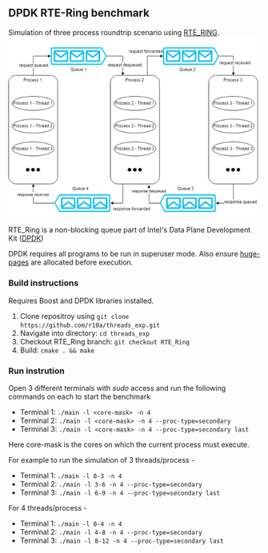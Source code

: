 ## DPDK RTE-Ring benchmark

Simulation of three process roundtrip scenario using [RTE_RING](https://dpdk.readthedocs.io/en/v16.04/prog_guide/ring_lib.html).
![round-trip scenario](/pictures/scenario-roundtrip.png)

RTE_Ring is a non-blocking queue part of Intel's Data Plane Development Kit ([DPDK](https://core.dpdk.org/doc/))

DPDK requires all programs to be run in superuser mode. Also ensure [huge-pages](https://access.redhat.com/documentation/en-us/red_hat_enterprise_linux/6/html/performance_tuning_guide/s-memory-transhuge) are allocated before execution.
### Build instructions
Requires Boost and DPDK libraries installed.

1. Clone repositroy using `git clone https://github.com/r10a/threads_exp.git`
2. Navigate into directory: `cd threads_exp`
3. Checkout RTE_Ring branch: `git checkout RTE_Ring`
4. Build: `cmake . && make`

### Run instrution 
Open 3 different terminals with _sudo_ access and run the following commands on each to start the benchmark
- Terminal 1: `./main -l <core-mask> -n 4`
- Terminal 2: `./main -l <core-mask> -n 4 --proc-type=secondary`
- Terminal 3: `./main -l <core-mask> -n 4 --proc-type=secondary last`

Here core-mask is the cores on which the current process must execute.

For example to run the simulation of 3 threads/process - 
- Terminal 1: `./main -l 0-3 -n 4`
- Terminal 2: `./main -l 3-6 -n 4 --proc-type=secondary`
- Terminal 3: `./main -l 6-9 -n 4 --proc-type=secondary last`

For 4 threads/process - 
- Terminal 1: `./main -l 0-4 -n 4`
- Terminal 2: `./main -l 4-8 -n 4 --proc-type=secondary`
- Terminal 3: `./main -l 8-12 -n 4 --proc-type=secondary last`

